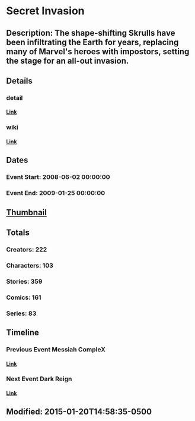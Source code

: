 # Secret Invasion
## Description: The shape-shifting Skrulls have been infiltrating the Earth for years, replacing many of Marvel's heroes with impostors, setting the stage for an all-out invasion.
## Details
### detail
#### [Link](http://marvel.com/comics/events/269/secret_invasion?utm_campaign=apiRef&utm_source=225578a89fc76f3d20fbffda5d17a88d)
### wiki
#### [Link](http://marvel.com/universe/Secret_Invasion?utm_campaign=apiRef&utm_source=225578a89fc76f3d20fbffda5d17a88d)
## Dates
### Event Start: 2008-06-02 00:00:00
### Event End: 2009-01-25 00:00:00
## [Thumbnail](http://i.annihil.us/u/prod/marvel/i/mg/6/70/51ca1749980ae.jpg)
## Totals
### Creators: 222
### Characters: 103
### Stories: 359
### Comics: 161
### Series: 83
## Timeline
### Previous Event Messiah CompleX
#### [Link](http://gateway.marvel.com/v1/public/events/299)
### Next Event Dark Reign
#### [Link](http://gateway.marvel.com/v1/public/events/318)
## Modified: 2015-01-20T14:58:35-0500